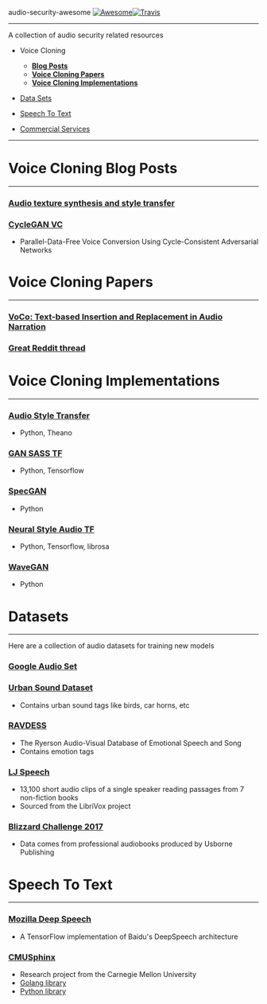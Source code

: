 audio-security-awesome [![Awesome](https://cdn.rawgit.com/sindresorhus/awesome/d7305f38d29fed78fa85652e3a63e154dd8e8829/media/badge.svg)](https://github.com/sindresorhus/awesome)[![Travis](https://api.travis-ci.org/kai5263499/audio-security-awesome.svg?branch=master)](https://travis-ci.org/kai5263499/audio-security-awesome)

------------------------------------------------------------------------------------------

A collection of audio security related resources

* Voice Cloning
  * [**Blog Posts**](#voice-cloning-blog-posts)
  * [**Voice Cloning Papers**](#voice-cloning-papers)
  * [**Voice Cloning Implementations**](#voice-cloning-implementations)

* [Data Sets](#data-sets)

* [Speech To Text](#speech-to-text)

* [Commercial Services](#commercial-services)

------------------------------------------------------------------------------------------

# Voice Cloning Blog Posts
------------------------------------------------------------------------------------------
### [Audio texture synthesis and style transfer](https://dmitryulyanov.github.io/audio-texture-synthesis-and-style-transfer/)

### [CycleGAN VC](http://www.kecl.ntt.co.jp/people/kaneko.takuhiro/projects/cyclegan-vc/)
* Parallel-Data-Free Voice Conversion Using Cycle-Consistent Adversarial Networks

# Voice Cloning Papers
------------------------------------------------------------------------------------------
### [VoCo: Text-based Insertion and Replacement in Audio Narration](http://gfx.cs.princeton.edu/pubs/Jin_2017_VTI/Jin2017-VoCo-paper.pdf)

### [Great Reddit thread](https://www.reddit.com/r/MachineLearning/comments/8o7mkt/d_is_there_an_implementation_of_neural_voice/)

# Voice Cloning Implementations
------------------------------------------------------------------------------------------
### [Audio Style Transfer](https://github.com/vadim-v-lebedev/audio_style_tranfer)
* Python, Theano

### [GAN SASS TF](https://github.com/khaotik/GAN_SASS_TF)
* Python, Tensorflow

### [SpecGAN](https://github.com/naotokui/SpecGAN)
* Python

### [Neural Style Audio TF](https://github.com/DmitryUlyanov/neural-style-audio-tf)
* Python, Tensorflow, librosa

### [WaveGAN](https://github.com/chrisdonahue/wavegan)
* Python

# Datasets
------------------------------------------------------------------------------------------

Here are a collection of audio datasets for training new models

### [Google Audio Set](https://research.google.com/audioset/index.html)

### [Urban Sound Dataset](https://serv.cusp.nyu.edu/projects/urbansounddataset/)
* Contains urban sound tags like birds, car horns, etc

### [RAVDESS](https://smartlaboratory.org/ravdess)
* The Ryerson Audio-Visual Database of Emotional Speech and Song
* Contains emotion tags

### [LJ Speech](https://keithito.com/LJ-Speech-Dataset/)
* 13,100 short audio clips of a single speaker reading passages from 7 non-fiction books
* Sourced from the LibriVox project

### [Blizzard Challenge 2017](https://synsig.org/index.php/Blizzard_Challenge_2017)
* Data comes from professional audiobooks produced by Usborne Publishing

# Speech To Text
------------------------------------------------------------------------------------------

### [Mozilla Deep Speech](https://github.com/mozilla/DeepSpeech)
* A TensorFlow implementation of Baidu's DeepSpeech architecture

### [CMUSphinx](https://cmusphinx.github.io/)
* Research project from the Carnegie Mellon University
* [Golang library](https://github.com/xlab/pocketsphinx-go)
* [Python library](https://github.com/cmusphinx/pocketsphinx-python)
